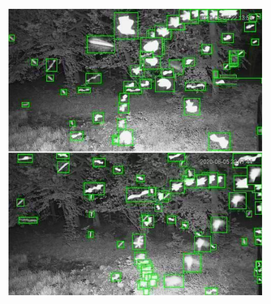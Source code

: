 ![20200605-221341-224346](in/20200605/20200605-221341-224346_0_.jpg)
![20200605-224351-231356](in/20200605/20200605-224351-231356_0_.jpg)
